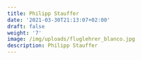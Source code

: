 ```yaml
---
title: Philipp Stauffer
date: '2021-03-30T21:13:07+02:00'
draft: false
weight: '7'
image: /img/uploads/fluglehrer_blanco.jpg
description: Philipp Stauffer
---
```


